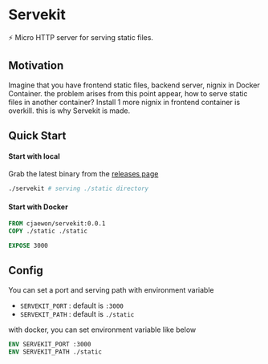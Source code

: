 # Servekit
⚡️ Micro HTTP server for serving static files. 

## Motivation
Imagine that you have frontend static files, backend server, nignix in Docker Container. the problem arises from this point appear, how to serve static files in another container? Install 1 more nignix in frontend container is overkill. this is why Servekit is made.

## Quick Start
#### Start with local
Grab the latest binary from the [releases page](https://github.com/cjaewon/servekit/releases)
```sh
./servekit # serving ./static directory
```

#### Start with Docker
```Dockerfile
FROM cjaewon/servekit:0.0.1
COPY ./static ./static

EXPOSE 3000
```

## Config
You can set a port and serving path with environment variable

- `SERVEKIT_PORT` : default is `:3000`
- `SERVEKIT_PATH` : default is `./static`

with docker, you can set environment variable like below
```Dockerfile
ENV SERVEKIT_PORT :3000
ENV SERVEKIT_PATH ./static
```
